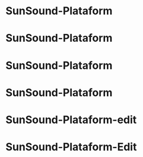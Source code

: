 # SunSound-Plataform
# SunSound-Plataform
# SunSound-Plataform
# SunSound-Plataform
# SunSound-Plataform-edit
# SunSound-Plataform-Edit

